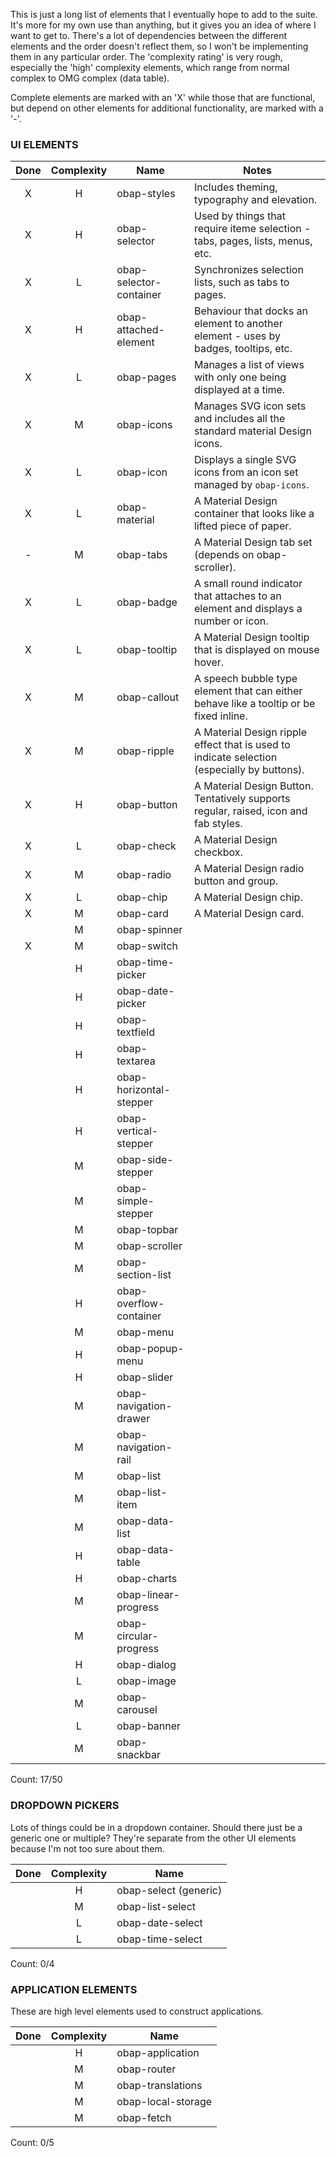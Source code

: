 This is just a long list of elements that I eventually hope to add to the suite. It's more for my own use than anything, but it gives you an idea of where I want to get to. There's a lot of dependencies between the different elements and the order doesn't reflect them, so I won't be implementing them in any particular order. The 'complexity rating' is very rough, especially the 'high' complexity elements, which range from normal complex to OMG complex (data table).

Complete elements are marked with an 'X' while those that are functional, but depend on other elements for additional functionality, are marked with a '-'.

### UI ELEMENTS
   
|Done|Complexity|Name                   |Notes                                                                                      |
|:--:|:--------:|-----------------------|-------------------------------------------------------------------------------------------|
|X   |H         |obap-styles            |Includes theming, typography and elevation.                                                |
|X   |H         |obap-selector          |Used by things that require iteme selection - tabs, pages, lists, menus, etc.              |
|X   |L         |obap-selector-container|Synchronizes selection lists, such as tabs to pages.                                       |
|X   |H         |obap-attached-element  |Behaviour that docks an element to another element - uses by badges, tooltips, etc.        |
|X   |L         |obap-pages             |Manages a list of views with only one being displayed at a time.                           |
|X   |M         |obap-icons             |Manages SVG icon sets and includes all the standard material Design icons.                 |
|X   |L         |obap-icon              |Displays a single SVG icons from an icon set managed by `obap-icons`.                      |
|X   |L         |obap-material          |A Material Design container that looks like a lifted piece of paper.                       |
|-   |M         |obap-tabs              |A Material Design tab set (depends on obap-scroller).                                      |
|X   |L         |obap-badge             |A small round indicator that attaches to an element and displays a number or icon.         |
|X   |L         |obap-tooltip           |A Material Design tooltip that is displayed on mouse hover.                                |
|X   |M         |obap-callout           |A speech bubble type element that can either behave like a tooltip or be fixed inline.     |
|X   |M         |obap-ripple            |A Material Design ripple effect that is used to indicate selection (especially by buttons).|
|X   |H         |obap-button            |A Material Design Button. Tentatively supports regular, raised, icon and fab styles.       |
|X   |L         |obap-check             |A Material Design checkbox.                                                                |
|X   |M         |obap-radio             |A Material Design radio button and group.                                                  |
|X   |L         |obap-chip              |A Material Design chip.                                                                    |
|X   |M         |obap-card              |A Material Design card.                                                                    |
|    |M         |obap-spinner           |
|X   |M         |obap-switch            |
|    |H         |obap-time-picker       |
|    |H         |obap-date-picker       |
|    |H         |obap-textfield         |
|    |H         |obap-textarea          |
|    |H         |obap-horizontal-stepper|
|    |H         |obap-vertical-stepper  |
|    |M         |obap-side-stepper      |
|    |M         |obap-simple-stepper    |
|    |M         |obap-topbar            |
|    |M         |obap-scroller          |
|    |M         |obap-section-list      |
|    |H         |obap-overflow-container|
|    |M         |obap-menu              |
|    |H         |obap-popup-menu        |
|    |H         |obap-slider            |
|    |M         |obap-navigation-drawer |
|    |M         |obap-navigation-rail   |
|    |M         |obap-list              |
|    |M         |obap-list-item         |
|    |M         |obap-data-list         |
|    |H         |obap-data-table        |
|    |H         |obap-charts            |
|    |M         |obap-linear-progress   |
|    |M         |obap-circular-progress |
|    |H         |obap-dialog            |
|    |L         |obap-image             |
|    |M         |obap-carousel          |
|    |L         |obap-banner            |
|    |M         |obap-snackbar          |

Count: 17/50

### DROPDOWN PICKERS

Lots of things could be in a dropdown container. Should there just be a generic one or multiple? They're separate from the other UI elements because I'm not too sure about them.

|Done|Complexity|Name                 |
|:--:|:--------:|---------------------|
|    |H         |obap-select (generic)|
|    |M         |obap-list-select     |
|    |L         |obap-date-select     |
|    |L         |obap-time-select     |

Count: 0/4

### APPLICATION ELEMENTS

These are high level elements used to construct applications. 

|Done|Complexity|Name              |
|:--:|:--------:|------------------|
|    |H         |obap-application  |
|    |M         |obap-router       |
|    |M         |obap-translations |
|    |M         |obap-local-storage|
|    |M         |obap-fetch        |

Count: 0/5
